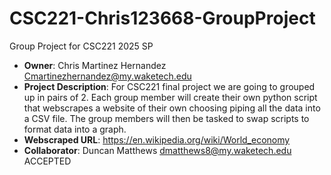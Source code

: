 # CSC221-Chris123668-GroupProject

Group Project for CSC221 2025 SP
- **Owner**: Chris Martinez Hernandez Cmartinezhernandez@my.waketech.edu
- **Project Description**: For CSC221 final project we are going to grouped up in pairs of 2. Each group member will create their own python script that webscrapes a website of their own choosing piping all the data into a CSV file. The group members will then be tasked to swap scripts to format data into a graph. 
- **Webscraped URL**: https://en.wikipedia.org/wiki/World_economy
- **Collaborator**: Duncan Matthews dmatthews8@my.waketech.edu  ACCEPTED
